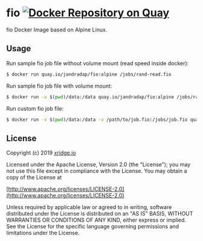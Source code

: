 # fio [![Docker Repository on Quay](https://quay.io/repository/jandradap/fio/status "Docker Repository on Quay")](https://quay.io/repository/jandradap/fio)

fio Docker Image based on Alpine Linux.

## Usage
Run sample fio job file without volume mount (read speed inside docker):
```bash
$ docker run quay.io/jandradap/fio:alpine /jobs/rand-read.fio
```

Run sample fio job file with volume mount:
```bash
$ docker run -v $(pwd)/data:/data quay.io/jandradap/fio:alpine /jobs/rand-read.fio
```

Run custom fio job file:
```bash
$ docker run -v $(pwd)/data:/data -v /path/to/job.fio:/jobs/job.fio quay.io/jandradap/fio:alpine /jobs/job.fio
```

## License
Copyright (c) 2019 [xridge.io](https://xridge.io)

Licensed under the Apache License, Version 2.0 (the "License");
you may not use this file except in compliance with the License.
You may obtain a copy of the License at

[http://www.apache.org/licenses/LICENSE-2.0](http://www.apache.org/licenses/LICENSE-2.0)

Unless required by applicable law or agreed to in writing, software
distributed under the License is distributed on an "AS IS" BASIS,
WITHOUT WARRANTIES OR CONDITIONS OF ANY KIND, either express or implied.
See the License for the specific language governing permissions and
limitations under the License.
